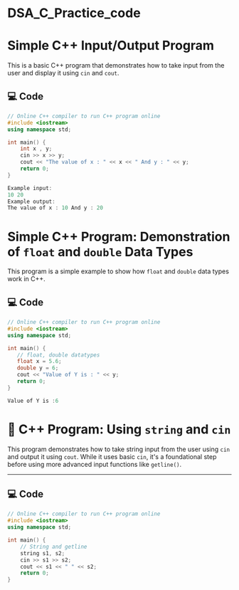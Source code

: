# DSA_C_Practice_code
# Simple C++ Input/Output Program

This is a basic C++ program that demonstrates how to take input from the user and display it using `cin` and `cout`.

## 💻 Code

```cpp
// Online C++ compiler to run C++ program online
#include <iostream>
using namespace std;

int main() {
    int x , y;
    cin >> x >> y;
    cout << "The value of x : " << x << " And y : " << y;
    return 0;
}

Example input:
10 20
Example output:
The value of x : 10 And y : 20

```
# Simple C++ Program: Demonstration of `float` and `double` Data Types

This program is a simple example to show how `float` and `double` data types work in C++.

## 💻 Code

```cpp
// Online C++ compiler to run C++ program online
#include <iostream>
using namespace std;

int main() {
   // float, double datatypes
   float x = 5.6;
   double y = 6;
   cout << "Value of Y is : " << y;
   return 0;
}

Value of Y is :6
```
# 🧾 C++ Program: Using `string` and `cin`

This program demonstrates how to take string input from the user using `cin` and output it using `cout`. While it uses basic `cin`, it's a foundational step before using more advanced input functions like `getline()`.

---

## 💻 Code

```cpp
// Online C++ compiler to run C++ program online
#include <iostream>
using namespace std;

int main() {
    // String and getline
    string s1, s2;
    cin >> s1 >> s2;
    cout << s1 << " " << s2;
    return 0;
}

